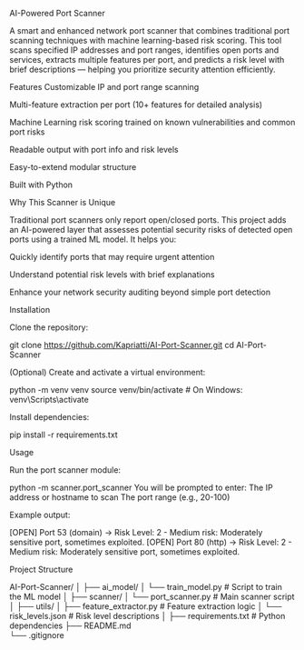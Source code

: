 AI-Powered Port Scanner

A smart and enhanced network port scanner that combines traditional port scanning techniques with machine learning-based risk scoring. This tool scans specified IP addresses and port ranges, identifies open ports and services, extracts multiple features per port, and predicts a risk level with brief descriptions — helping you prioritize security attention efficiently.

Features
Customizable IP and port range scanning

Multi-feature extraction per port (10+ features for detailed analysis)

Machine Learning risk scoring trained on known vulnerabilities and common port risks

Readable output with port info and risk levels

Easy-to-extend modular structure

Built with Python

Why This Scanner is Unique

Traditional port scanners only report open/closed ports. This project adds an AI-powered layer that assesses potential security risks of detected open ports using a trained ML model. It helps you:

Quickly identify ports that may require urgent attention

Understand potential risk levels with brief explanations

Enhance your network security auditing beyond simple port detection

Installation

Clone the repository:

git clone https://github.com/Kapriatti/AI-Port-Scanner.git
cd AI-Port-Scanner

(Optional) Create and activate a virtual environment:

python -m venv venv
source venv/bin/activate  # On Windows: venv\Scripts\activate

Install dependencies:

pip install -r requirements.txt

Usage

Run the port scanner module:

python -m scanner.port_scanner
You will be prompted to enter:
The IP address or hostname to scan
The port range (e.g., 20-100)

Example output:

[OPEN] Port 53 (domain) → Risk Level: 2 - Medium risk: Moderately sensitive port, sometimes exploited.
[OPEN] Port 80 (http) → Risk Level: 2 - Medium risk: Moderately sensitive port, sometimes exploited.

Project Structure

AI-Port-Scanner/
│
├── ai_model/
│   └── train_model.py           # Script to train the ML model
│
├── scanner/
│   └── port_scanner.py          # Main scanner script
│
├── utils/
│   ├── feature_extractor.py     # Feature extraction logic
│   └── risk_levels.json         # Risk level descriptions
│
├── requirements.txt             # Python dependencies
├── README.md                   
└── .gitignore

